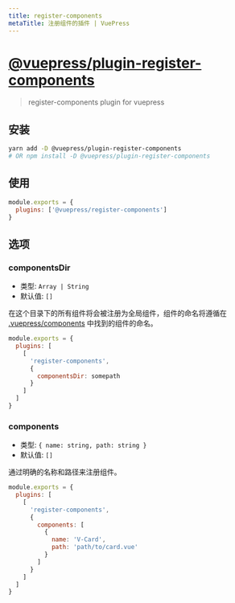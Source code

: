 ```yaml
---
title: register-components
metaTitle: 注册组件的插件 | VuePress
---
```


# [@vuepress/plugin-register-components](https://github.com/vuejs/vuepress/tree/master/packages/%40vuepress/plugin-register-components)

> register-components plugin for vuepress

## 安装

```bash
yarn add -D @vuepress/plugin-register-components
# OR npm install -D @vuepress/plugin-register-components
```

## 使用

```javascript
module.exports = {
  plugins: ['@vuepress/register-components']
}
```

## 选项

### componentsDir

- 类型: `Array | String`
- 默认值: `[]`

在这个目录下的所有组件将会被注册为全局组件，组件的命名将遵循在 [.vuepress/components](https://vuepress.vuejs.org/guide/using-vue.html#using-components) 中找到的组件的命名。

``` js
module.exports = {
  plugins: [
    [ 
      'register-components', 
      {
        componentsDir: somepath
      }
    ]
  ] 
}
```

### components

- 类型: `{ name: string, path: string }`
- 默认值: `[]`

通过明确的名称和路径来注册组件。

``` js
module.exports = {
  plugins: [
    [ 
      'register-components', 
      {
        components: [
          {
            name: 'V-Card',
            path: 'path/to/card.vue'
          }
        ]
      }
    ]
  ]
}
```
